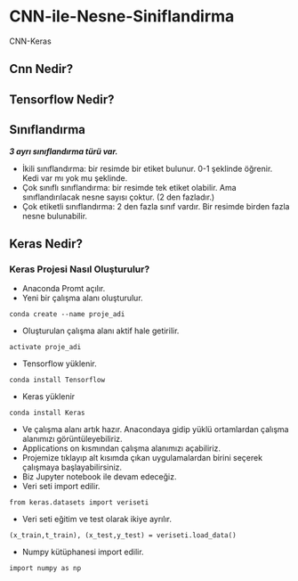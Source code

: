 # CNN-ile-Nesne-Siniflandirma
CNN-Keras
## Cnn Nedir?
## Tensorflow Nedir?
## Sınıflandırma
***3 ayrı sınıflandırma türü var.***
* İkili sınıflandırma: bir resimde bir etiket bulunur. 0-1 şeklinde öğrenir. Kedi var mı yok mu şeklinde.
* Çok sınıflı sınıflandırma: bir resimde tek etiket olabilir. Ama sınıflandırılacak nesne sayısı çoktur. (2 den fazladır.)
* Çok etiketli sınıflandırma: 2 den fazla sınıf vardır. Bir resimde birden fazla nesne bulunabilir.

## Keras Nedir?
### Keras Projesi Nasıl Oluşturulur?
* Anaconda Promt açılır.
* Yeni bir çalışma alanı oluşturulur.
```
conda create --name proje_adi
```

* Oluşturulan çalışma alanı aktif hale getirilir.
```
activate proje_adi
```

* Tensorflow yüklenir.
```
conda install Tensorflow
```

* Keras yüklenir
```
conda install Keras
```

* Ve çalışma alanı artık hazır. Anacondaya gidip yüklü ortamlardan çalışma alanımızı görüntüleyebiliriz.
* Applications on kısmından çalışma alanımızı açabiliriz.
* Projemize tıklayıp alt kısımda çıkan uygulamalardan birini seçerek çalışmaya başlayabilirsiniz.
* Biz Jupyter notebook ile devam edeceğiz.
* Veri seti import edilir.
```
from keras.datasets import veriseti
```

* Veri seti eğitim ve test olarak ikiye ayrılır.
```
(x_train,t_train), (x_test,y_test) = veriseti.load_data()
```

* Numpy kütüphanesi import edilir.
```
import numpy as np
```







##
